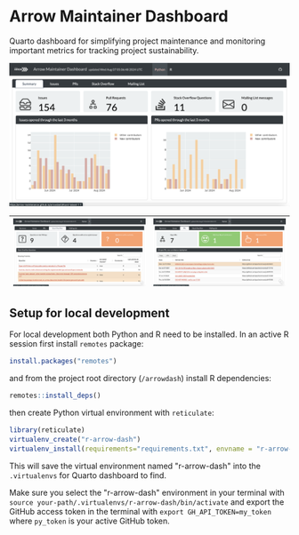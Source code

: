 # Arrow Maintainer Dashboard

Quarto dashboard for simplifying project maintenance and monitoring
important metrics for tracking project sustainability.

![Summary page for Python dashboard page](./images/dash-1.png)

![Stack Overflow tab for R dashboard page](./images/dash-2.png) | ![Pull requests tab for R dashboard page](./images/dash-3.png)
:--------------------------------------------------------------:|:--------------------------------------------------------------:

## Setup for local development

For local development both Python and R need to be installed.
In an active R session first install `remotes` package:

```r
install.packages("remotes")
```

and from the project root directory (`/arrowdash`) install R
dependencies:

```r
remotes::install_deps()
```

then create Python virtual environment with ``reticulate``:

```r
library(reticulate)
virtualenv_create("r-arrow-dash")
virtualenv_install(requirements="requirements.txt", envname = "r-arrow-dash")
```

This will save the virtual environment named "r-arrow-dash" into the
`.virtualenvs` for Quarto dashboard to find.

Make sure you select the "r-arrow-dash" environment in your terminal with
`source your-path/.virtualenvs/r-arrow-dash/bin/activate`
and export the GitHub access token in the terminal with
`export GH_API_TOKEN=my_token` where `py_token` is your active GitHub token.
